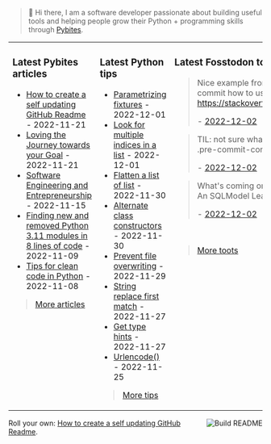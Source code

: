 > 👋 Hi there, I am a software developer passionate about building useful tools and helping people grow their Python + programming skills through <a href="https://pybit.es" target="_blank">Pybites</a>.

<table><tr><td valign="top" width="33%">

### Latest Pybites articles

<ul>

  <li><a href="https://pybit.es/articles/how-to-create-a-self-updating-github-readme/" target="_blank">How to create a self updating GitHub Readme</a> - 2022-11-21</li>

  <li><a href="https://pybit.es/articles/pp96-loving-the-journey-towards-your-goal/" target="_blank">Loving the Journey towards your Goal</a> - 2022-11-21</li>

  <li><a href="https://pybit.es/articles/pp95-software-engineering-and-entrepreneurship/" target="_blank">Software Engineering and Entrepreneurship</a> - 2022-11-15</li>

  <li><a href="https://pybit.es/articles/finding-new-and-removed-python-3-11-modules-in-8-lines-of-code/" target="_blank">Finding new and removed Python 3.11 modules in 8 lines of code</a> - 2022-11-09</li>

  <li><a href="https://pybit.es/articles/tips-for-clean-code-in-python/" target="_blank">Tips for clean code in Python</a> - 2022-11-08</li>

</ul>

> <a href="https://pybit.es/articles/" target="_blank">More articles</a>


</td><td valign="top" width="34%">

### Latest Python tips

<ul>

  <li><a href="https://github.com/bbelderbos/bobcodesit/blob/main/notes/20221201134231.md" target="_blank">Parametrizing fixtures</a> - 2022-12-01</li>

  <li><a href="https://github.com/bbelderbos/bobcodesit/blob/main/notes/20221201102028.md" target="_blank">Look for multiple indices in a list</a> - 2022-12-01</li>

  <li><a href="https://github.com/bbelderbos/bobcodesit/blob/main/notes/20221130102028.md" target="_blank">Flatten a list of list</a> - 2022-11-30</li>

  <li><a href="https://github.com/bbelderbos/bobcodesit/blob/main/notes/20221130102010.md" target="_blank">Alternate class constructors</a> - 2022-11-30</li>

  <li><a href="https://github.com/bbelderbos/bobcodesit/blob/main/notes/20221129143410.md" target="_blank">Prevent file overwriting</a> - 2022-11-29</li>

  <li><a href="https://github.com/bbelderbos/bobcodesit/blob/main/notes/20221127080032.md" target="_blank">String replace first match</a> - 2022-11-27</li>

  <li><a href="https://github.com/bbelderbos/bobcodesit/blob/main/notes/20221127065621.md" target="_blank">Get type hints</a> - 2022-11-27</li>

  <li><a href="https://github.com/bbelderbos/bobcodesit/blob/main/notes/20221125164329.md" target="_blank">Urlencode()</a> - 2022-11-25</li>

</ul>

> <a href="https://github.com/bbelderbos/bobcodesit" target="_blank">More tips</a>


</td><td valign="top" width="33%">

### Latest Fosstodon toots


  <blockquote>
  <p>Nice example from the creator of pre-commit how to use it with pytest: <br /><a href="https://stackoverflow.com/a/64014324" rel="nofollow noopener noreferrer" target="_blank"><span class="invisible">https://</span><span class="">stackoverflow.com/a/64014324</span><span class="invisible"></span></a></p>
  - <a href="https://fosstodon.org/@bbelderbos/109443213168399098" target="_blank">2022-12-02</a>
  </blockquote>

  <blockquote>
  <p>TIL: not sure what revs to put in your .pre-commit-config.yaml file? ...</p>
  - <a href="https://fosstodon.org/@bbelderbos/109442939237100196" target="_blank">2022-12-02</a>
  </blockquote>

  <blockquote>
  <p>What's coming on the Pybites platform? An SQLModel Learning Path! ...</p>
  - <a href="https://fosstodon.org/@bbelderbos/109442621274998181" target="_blank">2022-12-02</a>
  </blockquote>


<br>

> <a href="https://fosstodon.org/@bbelderbos" target="_blank">More toots</a>


</td></tr></table>

<a href="https://github.com/bbelderbos/bbelderbos/actions" target="_blank"><img src="https://github.com/bbelderbos/bbelderbos/workflows/Daily%20Update/badge.svg" align="right" alt="Build README"></a>Roll your own: <a href="https://pybit.es/articles/how-to-create-a-self-updating-github-readme/" target="_blank">How to create a self updating GitHub Readme</a>.